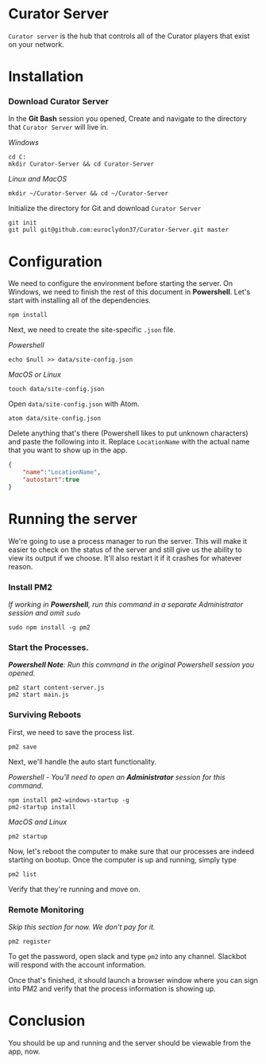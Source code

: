 # Curator Server
`Curator server` is the hub that controls all of the Curator players that exist on your network.

# Installation

### Download Curator Server
In the **Git Bash** session you opened, Create and navigate to the directory that `Curator Server` will live in.

_Windows_  
```
cd C:
mkdir Curator-Server && cd Curator-Server
```

_Linux and MacOS_  
```
mkdir ~/Curator-Server && cd ~/Curator-Server
```

Initialize the directory for Git and download `Curator Server`
```
git init
git pull git@github.com:euroclydon37/Curator-Server.git master
```

# Configuration

We need to configure the environment before starting the server. On Windows, we need to finish the rest of this document in **Powershell**. Let's start with installing all of the dependencies.
```
npm install
```
Next, we need to create the site-specific `.json` file.  

_Powershell_
```
echo $null >> data/site-config.json
```
_MacOS or Linux_
```
touch data/site-config.json
```

Open `data/site-config.json` with Atom.
```
atom data/site-config.json
```

Delete anything that's there (Powershell likes to put unknown characters) and paste the following into it. Replace `LocationName` with the actual name that you want to show up in the app.
```json
{
	"name":"LocationName",
	"autostart":true
}
```

# Running the server
We're going to use a process manager to run the server. This will make it easier to check on the status of the server and still give us the ability to view its output if we choose. It'll also restart it if it crashes for whatever reason.  

### Install PM2

_If working in **Powershell**, run this command in a separate Administrator session and omit `sudo`_
```
sudo npm install -g pm2
```

### Start the Processes.  
_**Powershell Note**: Run this command in the original Powershell session you opened._
```
pm2 start content-server.js
pm2 start main.js
```

### Surviving Reboots
First, we need to save the process list.
```
pm2 save
```
Next, we'll handle the auto start functionality.

_Powershell - You'll need to open an **Administrator** session for this command._
```
npm install pm2-windows-startup -g
pm2-startup install
```

_MacOS and Linux_
```
pm2 startup
```

Now, let's reboot the computer to make sure that our processes are indeed starting on bootup. Once the computer is up and running, simply type
```
pm2 list
```
Verify that they're running and move on.

### Remote Monitoring
_Skip this section for now. We don't pay for it._
```
pm2 register
```
To get the password, open slack and type `pm2` into any channel. Slackbot will respond with the account information.

Once that's finished, it should launch a browser window where you can sign into PM2 and verify that the process information is showing up.

# Conclusion
You should be up and running and the server should be viewable from the app, now.
